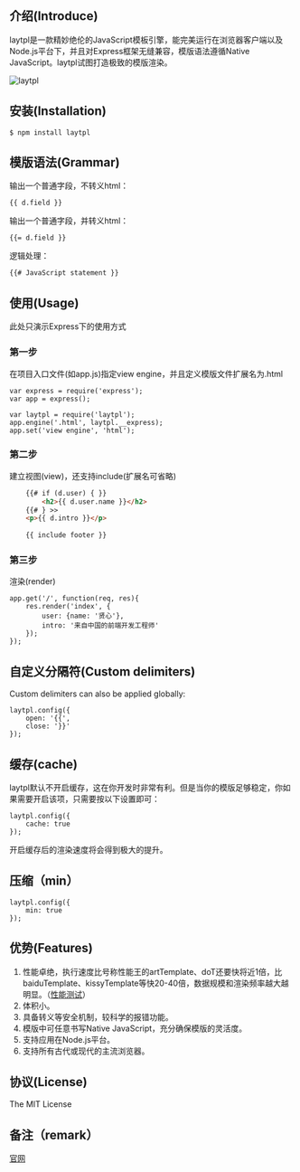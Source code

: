 
## 介绍(Introduce)
laytpl是一款精妙绝伦的JavaScript模板引擎，能完美运行在浏览器客户端以及Node.js平台下，并且对Express框架无缝兼容，模版语法遵循Native JavaScript。laytpl试图打造极致的模版渲染。

![laytpl](http://sentsin.qiniudn.com/sentsinlaytpltuiguang.png)

## 安装(Installation)

    $ npm install laytpl
    
## 模版语法(Grammar)

输出一个普通字段，不转义html：

    {{ d.field }}

输出一个普通字段，并转义html：

    {{= d.field }}

逻辑处理： 

    {{# JavaScript statement }}
    
## 使用(Usage)
此处只演示Express下的使用方式

### 第一步
在项目入口文件(如app.js)指定view engine，并且定义模版文件扩展名为.html
    
    var express = require('express');
    var app = express();
    
    var laytpl = require('laytpl');
    app.engine('.html', laytpl.__express);
    app.set('view engine', 'html');
    
### 第二步
建立视图(view)，还支持include(扩展名可省略)

```html
    {{# if (d.user) { }}
	    <h2>{{ d.user.name }}</h2>
    {{# } >>
    <p>{{ d.intro }}</p>
    
    {{ include footer }}
```
    
### 第三步
渲染(render)

    app.get('/', function(req, res){
        res.render('index', {
            user: {name: '贤心'},
            intro: '来自中国的前端开发工程师'
        });
    });
    
## 自定义分隔符(Custom delimiters)

Custom delimiters can also be applied globally:

    laytpl.config({
        open: '{{',
        close: '}}'
    });
    
## 缓存(cache)
laytpl默认不开启缓存，这在你开发时非常有利。但是当你的模版足够稳定，你如果需要开启该项，只需要按以下设置即可：

    laytpl.config({
        cache: true
    });
    
开启缓存后的渲染速度将会得到极大的提升。

## 压缩（min）

    laytpl.config({
        min: true
    });
   

## 优势(Features)
1. 性能卓绝，执行速度比号称性能王的artTemplate、doT还要快将近1倍，比baiduTemplate、kissyTemplate等快20-40倍，数据规模和渲染频率越大越明显。（[性能测试](http://sentsin.com/layui/laytpl/test.html)）
2. 体积小。
3. 具备转义等安全机制，较科学的报错功能。
4. 模版中可任意书写Native JavaScript，充分确保模版的灵活度。
5. 支持应用在Node.js平台。
6. 支持所有古代或现代的主流浏览器。

## 协议(License) 
The MIT License

## 备注（remark）
[官网](http://sentsin.com/layui/laytpl/)


